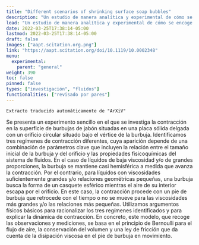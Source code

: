 ```yaml
---
title: "Different scenarios of shrinking surface soap bubbles"
description: "Un estudio de manera analítica y experimental de cómo se encoge una burbuja."
lead: "Un estudio de manera analítica y experimental de cómo se encoge una burbuja."
date: 2022-03-25T17:38:14-05:00
lastmod: 2022-03-25T17:38:14-05:00
draft: false
images: ["aapt.scitation.org.png"]
link: "https://aapt.scitation.org/doi/10.1119/10.0002348"
menu:
  experimental:
    parent: "general"
weight: 390
toc: false
pinned: false
types: ["investigación", "fluidos"]
functionalities: ["revisado por pares"]
---
```


```text
Extracto traducido automáticamente de "ArXiV"
```

Se presenta un experimento sencillo en el que se investiga la contracción en la superficie de burbujas de jabón situadas en una placa sólida delgada con un orificio circular situado bajo el vértice de la burbuja. Identificamos tres regímenes de contracción diferentes, cuya aparición depende de una combinación de parámetros clave que incluyen la relación entre el tamaño inicial de la burbuja y del orificio y las propiedades fisicoquímicas del sistema de fluidos. En el caso de líquidos de baja viscosidad y/o de grandes proporciones, la burbuja se mantiene casi hemisférica a medida que avanza la contracción. Por el contrario, para líquidos con viscosidades suficientemente grandes y/o relaciones geométricas pequeñas, una burbuja busca la forma de un casquete esférico mientras el aire de su interior escapa por el orificio. En este caso, la contracción procede con un pie de burbuja que retrocede con el tiempo o no se mueve para las viscosidades más grandes y/o las relaciones más pequeñas. Utilizamos argumentos físicos básicos para racionalizar los tres regímenes identificados y para explicar la dinámica de contracción. En concreto, este modelo, que recoge las observaciones y mediciones, se basa en el principio de Bernoulli para el flujo de aire, la conservación del volumen y una ley de fricción que da cuenta de la disipación viscosa en el pie de burbuja en movimiento.
